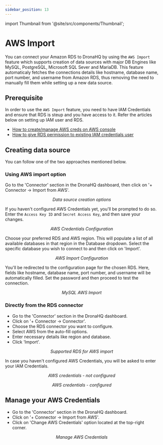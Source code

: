 ```yaml
---
sidebar_position: 13
---
```


import Thumbnail from '@site/src/components/Thumbnail';

# AWS Import

You can connect your Amazon RDS to DronaHQ by using the `AWS Import` feature which supports creation of data sources with major DB Engines like MySQL, PostgreSQL, Microsoft SQL Sever and MariaDB. This feature automaticaly fetches the connections details like hostname, database name, port number, and username from Amazon RDS, thus removing the need to manually fill them while setting up a new data source.

## Prerequisite

In order to use the `AWS Import` feature, you need to have IAM Credentials and ensure that RDS is steup and you have access to it. Refer the articles below on setting up IAM user and RDS.

- [How to create/manage AWS creds on AWS console](https://docs.aws.amazon.com/keyspaces/latest/devguide/access.credentials.html)
- [How to give RDS permission to existing IAM credentials user](https://docs.aws.amazon.com/AmazonRDS/latest/UserGuide/security_iam_id-based-policy-examples.html)

## Creating data source

You can follow one of the two approaches mentioned below.

### Using AWS import option

Go to the 'Connector' section in the DronaHQ dashboard, then click on '+ Connector -> Import from AWS'.

<figure>
  <Thumbnail src="/img/connecting-datasource/concepts/aws-import/create-new-data-source.png" alt="Data source creation options" />
  <figcaption align='center'><i>Data source creation options</i></figcaption>
</figure>

If you haven't configured AWS Credentials yet, you'll be prompted to do so. Enter the `Access Key ID` and `Secret Access Key`, and then save your changes.

<figure>
  <Thumbnail src="/img/connecting-datasource/concepts/aws-import/aws-credentials-configuration.png" alt="AWS Credentials Configuration" width="70%" />
  <figcaption align='center'><i>AWS Credentials Configuration</i></figcaption>
</figure>

Choose your preferred RDS and AWS region. This will populate a list of all available databases in that region in the Database dropdown. Select the specific database you wish to connect to and then click on 'Import'.

<figure>
  <Thumbnail src="/img/connecting-datasource/concepts/aws-import/aws-import-configuration.png" alt="AWS Import Configuration" width="70%" />
  <figcaption align='center'><i>AWS Import Configuration</i></figcaption>
</figure>

You'll be redirected to the configuration page for the chosen RDS. Here, fields like hostname, database name, port number, and username will be automatically filled. Set the password and then proceed to test the connection.

<figure>
  <Thumbnail src="/img/connecting-datasource/concepts/aws-import/mysql-rds-configuration.png" alt="MySQL AWS Import" width="70%" />
  <figcaption align='center'><i>MySQL AWS Import</i></figcaption>
</figure>


### Directly from the RDS connector

- Go to the 'Connector' section in the DronaHQ dashboard.
- Click on '+ Connector -> Connector'.
- Choose the RDS connector you want to configure.
- Select AWS from the auto-fill options.
- Enter necessary details like region and database.
- Click 'Import'.

<figure>
  <Thumbnail src="/img/connecting-datasource/concepts/aws-import/supported-rds.png" alt="Supported RDS for AWS import" width="70%" />
  <figcaption align='center'><i>Supported RDS for AWS import</i></figcaption>
</figure>

In case you haven't configured AWS Credentials, you will be asked to enter your IAM Credentials.

<figure>
  <Thumbnail src="/img/connecting-datasource/concepts/aws-import/rds-aws-credentials-configuration.png" alt="AWS credentials - not configured" width="70%" />
  <figcaption align='center'><i>AWS credentials - not configured</i></figcaption>
</figure>

<figure>
  <Thumbnail src="/img/connecting-datasource/concepts/aws-import/mssql-rds-configuration.png" alt="AWS credentials - configured" width="70%" />
  <figcaption align='center'><i>AWS credentials - configured</i></figcaption>
</figure>

## Manage your AWS Credentials

- Go to the 'Connector' section in the DronaHQ dashboard.
- Click on '+ Connector -> Import from AWS'.
- Click on 'Change AWS Credentials' option located at the top-right corner.

<figure>
  <Thumbnail src="/img/connecting-datasource/concepts/aws-import/manage-aws-credentials.png" alt="Manage AWS Credentials" width="70%" />
  <figcaption align='center'><i>Manage AWS Credentials</i></figcaption>
</figure>

